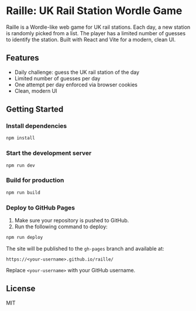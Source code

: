 # Raille: UK Rail Station Wordle Game

Raille is a Wordle-like web game for UK rail stations. Each day, a new station is randomly picked from a list. The player has a limited number of guesses to identify the station. Built with React and Vite for a modern, clean UI.

## Features

- Daily challenge: guess the UK rail station of the day
- Limited number of guesses per day
- One attempt per day enforced via browser cookies
- Clean, modern UI

## Getting Started

### Install dependencies

```sh
npm install
```

### Start the development server

```sh
npm run dev
```

### Build for production

```sh
npm run build
```

### Deploy to GitHub Pages

1. Make sure your repository is pushed to GitHub.
2. Run the following command to deploy:

```sh
npm run deploy
```

The site will be published to the `gh-pages` branch and available at:

```
https://<your-username>.github.io/raille/
```

Replace `<your-username>` with your GitHub username.

## License

MIT

